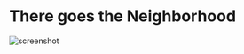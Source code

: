 # There goes the Neighborhood

![screenshot](https://github.com/pizzaisdavid/bungalow/blob/master/notes/thanks.PNG)
